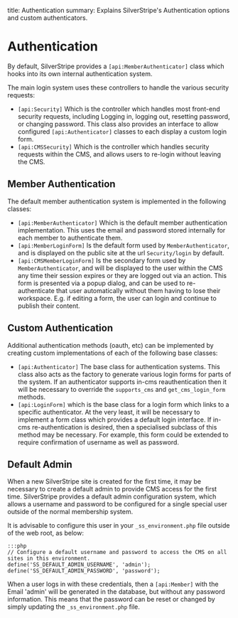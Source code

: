 title: Authentication
summary: Explains SilverStripe's Authentication options and custom authenticators. 

# Authentication

By default, SilverStripe provides a `[api:MemberAuthenticator]` class which hooks into its own internal
authentication system.

The main login system uses these controllers to handle the various security requests:
* `[api:Security]` Which is the controller which handles most front-end security requests, including 
	Logging in, logging out, resetting password, or changing password. This class also provides an interface
	to allow configured `[api:Authenticator]` classes to each display a custom login form.	
* `[api:CMSSecurity]` Which is the controller which handles security requests within the CMS, and allows
	users to re-login without leaving the CMS.

## Member Authentication

The default member authentication system is implemented in the following classes:
* `[api:MemberAuthenticator]` Which is the default member authentication implementation. This uses the email
	and password stored internally for each member to authenticate them.	
* `[api:MemberLoginForm]` Is the default form used by `MemberAuthenticator`, and is displayed on the public site
	at the url `Security/login` by default.
* `[api:CMSMemberLoginForm]` Is the secondary form used by `MemberAuthenticator`, and will be displayed to the
	user within the CMS any time their session expires or they are logged out via an action. This form is
	presented via a popup dialog, and can be used to re-authenticate that user automatically without them having
	to lose their workspace. E.g. if editing a form, the user can login and continue to publish their content.

## Custom Authentication

Additional authentication methods (oauth, etc) can be implemented by creating custom implementations of each of the
following base classes:
* `[api:Authenticator]` The base class for authentication systems. This class also acts as the factory
	to generate various login forms for parts of the system. If an authenticator supports in-cms
	reauthentication then it will be necessary to override the `supports_cms` and `get_cms_login_form` methods.
* `[api:LoginForm]` which is the base class for a login form which links to a specific authenticator. At the very
	least, it will be necessary to implement a form class which provides a default login interface. If in-cms
	re-authentication is desired, then a specialised subclass of this method may be necessary. For example, this form
	could be extended to require confirmation of username as well as password.

## Default Admin

When a new SilverStripe site is created for the first time, it may be necessary to create a default admin to provide
CMS access for the first time. SilverStripe provides a default admin configuration system, which allows a username
and password to be configured for a single special user outside of the normal membership system.

It is advisable to configure this user in your `_ss_environment.php` file outside of the web root, as below:

	:::php
	// Configure a default username and password to access the CMS on all sites in this environment.
	define('SS_DEFAULT_ADMIN_USERNAME', 'admin');
	define('SS_DEFAULT_ADMIN_PASSWORD', 'password');

When a user logs in with these credentials, then a `[api:Member]` with the Email 'admin' will be generated in
the database, but without any password information. This means that the password can be reset or changed by simply
updating the `_ss_environment.php` file.
